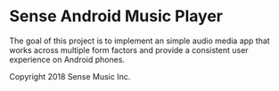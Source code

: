 Sense Android Music Player 
===========================

The goal of this project is to implement an simple audio media app that works
across multiple form factors and provide a consistent user experience
on Android phones.

Copyright 2018 Sense Music Inc.

